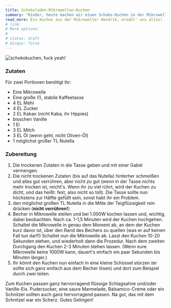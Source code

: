 ```yaml
---
title: Schokoladen-Mikrowellen-Kuchen
summary: "Kinder, heute machen wir einen Schoko-Kuchen in der Mikrowelle. Total einfach und vor allem sehr schnell gemacht. Kuchen aus der Mikrowelle! Die Menschheit hat alles erreicht, was es zu erreichen gibt!"
read_more: Ein Kuchen aus der Mikrowelle! Hendrik, erzähl' uns alles!
# link:
# More options:
#
# status: draft
# disqus: false
---
```


![schokokuchen, fuck yeah!](/media/schokokuchen.jpg)

### Zutaten

Für zwei Portionen benötigt ihr:

* Eine Mikrowelle
* Eine große (!), stabile Kaffeetasse
* 4 EL Mehl
* 4 EL Zucker
* 2 EL Kakao (*nicht* Kaba, ihr Hippies)
* bisschen Vanille
* 1 Ei
* 3 EL Milch
* 3 EL Öl (wenn geht, nicht Oliven-Öl)
* 1 möglichst großer TL Nutella

### Zubereitung

1. Die trockenen Zutaten in die Tasse geben und mit einer Gabel vermengen.
2. Die nicht trockenen Zutaten (bis auf das Nutella) hinterher schmeißen und alles gut verrühren, aber nicht *zu* gut (wenn in der Tasse nichts mehr trocken ist, reicht's. Wenn ihr zu viel rührt, wird der Kuchen zu dicht, und das heißt: fest, also nicht so toll). Die Tasse sollte nun höchstens zur Hälfte gefüllt sein, sonst habt ihr ein Problem.
3. den möglichst großen TL Nutella in die Mitte der Teigflüssigkeit rein drücken (**nicht verrühren!**)
4. Becher in Mikrowelle stellen und bei 1.000W kochen lassen und, wichtig, dabei beobachten. Nach ca. 1-1,5 Minuten wird der Kuchen hochgehen. Schaltet die Mikrowelle in genau dem Moment ab, an dem der Kuchen kurz davor ist, über den Rand des Bechers zu quellen (was er auf keinen Fall tun darf!) Schaltet nun die Mikrowelle ab. Lasst den Kuchen 10-20 Sekunden stehen, und wiederholt dann die Prozedur. Nach dem zweiten Durchgang den Kuchen 2-3 Minuten stehen lassen. (Wenn eure Mikrowelle keine 1000W kann, dauert's einfach ein paar Sekunden bis Minuten länger.)
5. Ihr könnt den Kuchen nun einfach in eine kleine Schüssel stürzen (er sollte sich ganz einfach aus dem Becher lösen) und dort zum Beispiel durch zwei teilen.

Zum Kuchen passen ganz hervorragend flüssige Schlagsahne und/oder Vanille-Eis. Puderzucker, eine saure Marmelade, Balsamico-Creme oder ein Schnitzel sollten auch ganz hervorragend passen. Na gut, das mit dem Schnitzel war ein Scherz. Gutes Gelingen!
